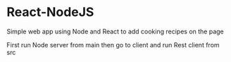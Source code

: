 # React-NodeJS
Simple web app using Node and React to add cooking recipes on the page

First run Node server from main then go to client and run Rest client from src
